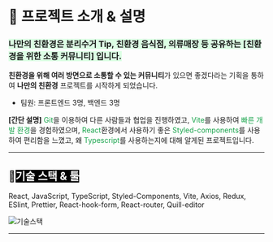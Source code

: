 # 📌 프로젝트 소개 & 설명

### <span style='background-color:#dcffe4'>나만의 친환경은 분리수거 Tip, 친환경 음식점, 의류매장 등 공유하는 **[친환경을 위한 소통 커뮤니티]** 입니다.</span>

**친환경을 위해 여러 방면으로 소통할 수 있는 커뮤니티**가 있으면 좋겠다라는 기획을 통하여 **나만의 친환경** 프로젝트를 시작하게 되었습니다.

- 팀원: 프론트엔드 3명, 백엔드 3명

**[간단 설명]**
<span style='color:#16a34a'>Git</span>을 이용하여 다른 사람들과 협업을 진행하였고, <span style='color:#16a34a'>Vite</span>를 사용하여 <span style='color:#16a34a'>빠른 개발 환경</span>을 경험하였으며, <span style='color:#16a34a'>React</span>환경에서 사용하기 좋은 <span style='color:#16a34a'>Styled-components</span>를 사용하여 편리함을 느꼈고, 왜 <span style='color:#16a34a'>Typescript</span>를 사용하는지에 대해 알게된 프로젝트입니다.

---

## 📁<span style='background-color:black; color:white'>기술 스택 & 툴</span>

React, JavaScript, TypeScript, Styled-Components, Vite, Axios, Redux, ESlint, Prettier, React-hook-form, React-router, Quill-editor

<img src='/images/projects/myecostory/readmemd/skill.png' alt='기술스택' />

---
